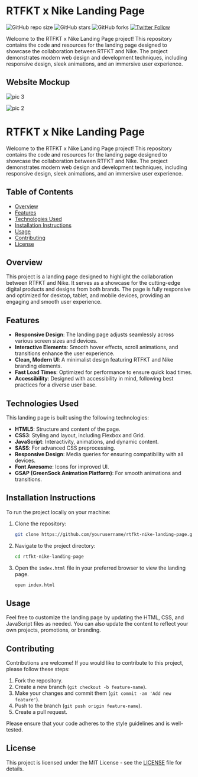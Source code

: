 
# RTFKT x Nike Landing Page

![GitHub repo size](https://img.shields.io/github/repo-size/devismail09/RTFK-NIKE-Web3.0)
![GitHub stars](https://img.shields.io/github/stars/devismail09/RTFK-NIKE-Web3.0?style=social)
![GitHub forks](https://img.shields.io/github/forks/devismail09/RTFK-NIKE-Web3.0?style=social)
[![Twitter Follow](https://img.shields.io/twitter/follow/sandraa_rose78?style=social)](https://twitter.com/intent/follow?screen_name=sandraa_rose78)

Welcome to the RTFKT x Nike Landing Page project! This repository contains the code and resources for the landing page designed to showcase the collaboration between RTFKT and Nike. The project demonstrates modern web design and development techniques, including responsive design, sleek animations, and an immersive user experience.

## Website Mockup 
![pic 3](https://github.com/user-attachments/assets/3557f0b1-3252-4830-aa22-214e33316931)

![pic 2](https://github.com/user-attachments/assets/97454576-031c-440e-a125-f12cc7380c20)


# RTFKT x Nike Landing Page

Welcome to the RTFKT x Nike Landing Page project! This repository contains the code and resources for the landing page designed to showcase the collaboration between RTFKT and Nike. The project demonstrates modern web design and development techniques, including responsive design, sleek animations, and an immersive user experience.

## Table of Contents

- [Overview](#overview)
- [Features](#features)
- [Technologies Used](#technologies-used)
- [Installation Instructions](#installation-instructions)
- [Usage](#usage)
- [Contributing](#contributing)
- [License](#license)

## Overview

This project is a landing page designed to highlight the collaboration between RTFKT and Nike. It serves as a showcase for the cutting-edge digital products and designs from both brands. The page is fully responsive and optimized for desktop, tablet, and mobile devices, providing an engaging and smooth user experience.

## Features

- **Responsive Design**: The landing page adjusts seamlessly across various screen sizes and devices.
- **Interactive Elements**: Smooth hover effects, scroll animations, and transitions enhance the user experience.
- **Clean, Modern UI**: A minimalist design featuring RTFKT and Nike branding elements.
- **Fast Load Times**: Optimized for performance to ensure quick load times.
- **Accessibility**: Designed with accessibility in mind, following best practices for a diverse user base.

## Technologies Used

This landing page is built using the following technologies:

- **HTML5**: Structure and content of the page.
- **CSS3**: Styling and layout, including Flexbox and Grid.
- **JavaScript**: Interactivity, animations, and dynamic content.
- **SASS**: For advanced CSS preprocessing.
- **Responsive Design**: Media queries for ensuring compatibility with all devices.
- **Font Awesome**: Icons for improved UI.
- **GSAP (GreenSock Animation Platform)**: For smooth animations and transitions.

## Installation Instructions

To run the project locally on your machine:

1. Clone the repository:

   ```bash
   git clone https://github.com/yourusername/rtfkt-nike-landing-page.git
   ```

2. Navigate to the project directory:

   ```bash
   cd rtfkt-nike-landing-page
   ```

3. Open the `index.html` file in your preferred browser to view the landing page.

   ```bash
   open index.html
   ```

## Usage

Feel free to customize the landing page by updating the HTML, CSS, and JavaScript files as needed. You can also update the content to reflect your own projects, promotions, or branding.

## Contributing

Contributions are welcome! If you would like to contribute to this project, please follow these steps:

1. Fork the repository.
2. Create a new branch (`git checkout -b feature-name`).
3. Make your changes and commit them (`git commit -am 'Add new feature'`).
4. Push to the branch (`git push origin feature-name`).
5. Create a pull request.

Please ensure that your code adheres to the style guidelines and is well-tested.

## License

This project is licensed under the MIT License - see the [LICENSE](LICENSE) file for details.
